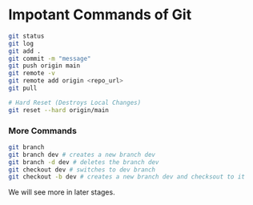 # Impotant Commands of Git

```bash
git status
git log
git add .
git commit -m "message"
git push origin main
git remote -v
git remote add origin <repo_url>
git pull

# Hard Reset (Destroys Local Changes)
git reset --hard origin/main
```

### More Commands

```bash
git branch
git branch dev # creates a new branch dev
git branch -d dev # deletes the branch dev
git checkout dev # switches to dev branch
git checkout -b dev # creates a new branch dev and checksout to it
```

We will see more in later stages.
